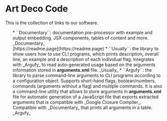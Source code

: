 # Art Deco Code

This is the collection of links to our software.

<ul>
  * ``Documentary``: documentation pre-processor with example and output embedding, JSX components, tables of content and more. <github-badge name="documentary" org="artdecocode" /> <npm-badge package="documentary" version="1.23.4">_Documentary_</npm-badge> <br/>[https://readme.page](https://readme.page)
  * ``Usually``: the library to show users how to use CLI programs, which prints description, overall line, an example and a description of each individual flag. Integrates with _Argufy_ to read auto-generated usage based on the arguments information stored in <strong>arguments.xml</strong> file. <github-badge name="usually" org="artdecocode" /> <npm-badge package="usually" version="1.2.0">_Usually_</npm-badge>
  * ``Argufy``: the library to parse command-line arguments to CLI programs according to a configuration object. Supports short-hand flags, boolean/numbers, commands (arguments without a flag) and multiple commands. It is also a command-line utility that allows to store arguments in <strong>arguments.xml</strong> file for automatic generation of a JavaScript file that exports extracted arguments that is compatible with _Google Closure Compiler_. Compatible with _Documentary_ that prints all arguments in a table. <github-badge name="argufy" org="artdecocode" /> <npm-badge package="argufy" version="1.4.0">_Argufy_</npm-badge>
</ul>

<section-break/>